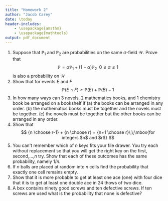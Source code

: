 ```yaml
---
title: "Homework 2"
author: "Jacob Carey"
date: \today
header-includes:
    - \usepackage{amsthm}
    - \usepackage{mathtools}
output: pdf_document
---
```


1. Suppose that $\mathbb{P}_1$ and $\mathbb{P}_2$ are probabilities on the same $\sigma$-field $\mathcal{W}$. Prove that 
$$
\mathbb{P} = \alpha\mathbb{P}_1+(1-\alpha)\mathbb{P}_2\;\;0 \leq \alpha \leq 1
$$ 
is also a probability on $\mathcal{W}$
2. Show that for events $E$ and $F$  
$$
\mathbb{P}(E \cap F) \geq \mathbb{P}(E)+\mathbb{P}(B) -1
$$
3. In how many ways can 3 novels, 2 mathematics books, and 1 chemistry book be arranged on a bookshelf if
    (a) the books can be arranged in any order.
    (b) the mathematics books must be together and the novels must be together.
    (c) the novels must be together but the other books can be arranged in any order.
4. Show that
$$
{n \choose r-1} + {n \choose r} = {n+1 \choose r}\;\;\mbox{for integers $n$ and $r$}
$$
5. You can't remember which of $n$ keys fits your file drawer. You try each without replacement so that you will get the right key on the first, second,...,$n$ try. Show that each of these outcomes has the same probability, namely $1/n$.
6. If $n$ balls are placed at random into $n$ cells find the probability that exactly one  cell remains empty.
7. Show that it is more probable to get at least one ace (one) with four dice that it is to get at least one double ace in 24 thows of two dice.
8. A box contains ninety good screws and ten defective screws. If ten screws are used what is the probability that none is defective?
